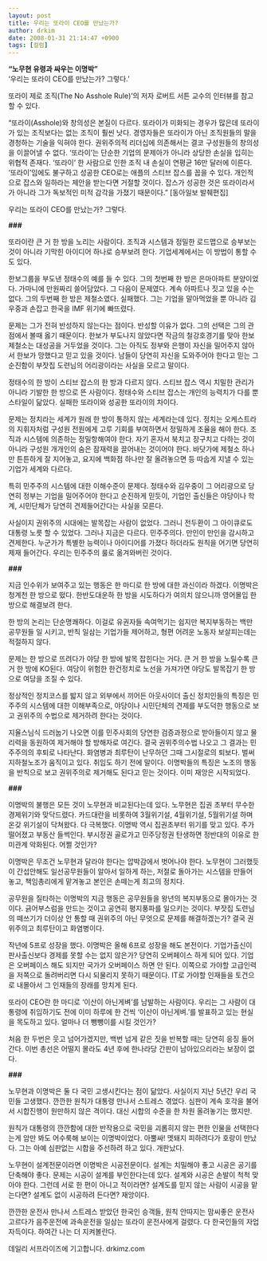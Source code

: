 ```yaml
---
layout: post
title: 우리는 또라이 CEO를 만났는가?
author: drkim
date: 2008-01-31 21:14:47 +0900
tags: [컬럼]
---
```

**“노무현 유령과 싸우는 이명박”**   
‘우리는 또라이 CEO를 만났는가? 그렇다.’ 

또라이 제로 조직(The No Asshole Rule)’의 저자 로버트 서튼 교수의 인터뷰를 참고할 수 있다. 

“또라이(Asshole)와 창의성은 본질이 다르다. 또라이가 미화되는 경우가 많은데 또라이가 있는 조직보다는 없는 조직이 훨씬 낫다. 경영자들은 또라이가 아닌 조직원들의 말을 경청하는 기술을 익혀야 한다. 권위주의적 리더십에 의존해서는 결코 구성원들의 창의성을 이끌어낼 수 없다. ‘또라이’는 단순한 기업의 문제아가 아니라 상당한 손실을 입히는 위협적 존재다. ‘또라이’ 한 사람으로 인한 조직 내 손실이 연평균 16만 달러에 이른다. ‘또라이’임에도 불구하고 성공한 CEO로는 애플의 스티브 잡스를 꼽을 수 있다. 개인적으로 잡스와 일하라는 제안을 받는다면 거절할 것이다. 잡스가 성공한 것은 또라이라서가 아니라 그가 독보적인 미적 감각을 가졌기 때문이다.” [동아일보 발췌편집] 

우리는 또라이 CEO를 만났는가? 그렇다. 

**\###** 

또라이란 큰 거 한 방을 노리는 사람이다. 조직과 시스템과 정밀한 로드맵으로 승부보는 것이 아니라 기막힌 아이디어 하나로 승부보려 한다. 기업세계에서는 이 방법이 통할 수도 있다. 

한보그룹을 부도낸 정태수의 예를 들 수 있다. 그의 첫번째 한 방은 은마아파트 분양이었다. 가마니에 만원짜리 쓸어담았다. 그 다음이 문제였다. 계속 아파트나 짓고 있을 수는 없다. 그의 두번째 한 방은 제철소였다. 실패했다. 그는 기업을 말아먹었을 뿐 아니라 김우중과 손잡고 한국을 IMF 위기에 빠뜨렸다. 

문제는 그가 전혀 반성하지 않는다는 점이다. 반성할 이유가 없다. 그의 선택은 그의 관점에서 볼때 옳기 때문이다. 한보가 부도나지 않았다면 작금의 철강호경기를 맞아 한보제철소는 대성공을 거두었을 것이다. 그는 아직도 정부와 은행이 자신을 밀어주지 않아서 한보가 망했다고 믿고 있을 것이다. 남들이 당연히 자신을 도와주어야 한다고 믿는 그 순진함이 부잣집 도련님의 어리광이라는 사실을 모르고 말이다. 

정태수의 한 방이 스티브 잡스의 한 방과 다르지 않다. 스티브 잡스 역시 치밀한 관리가 아니라 기발한 한 방으로 뜬 사람이다. 정태수와 스티브 잡스는 개인의 능력치가 다를 뿐 스타일이 닮았다. 실패한 또라이와 성공한 또라이의 차이다. 

문제는 정치라는 세계가 원래 한 방이 통하지 않는 세계라는데 있다. 정치는 오케스트라의 지휘자처럼 구성원 전원에게 고루 기회를 부여하면서 정밀하게 조율을 해야 한다. 조직과 시스템에 의존하는 정밀항해여야 한다. 자기 혼자서 북치고 장구치고 다하는 것이 아니라 구성원 개개인의 숨은 잠재력을 끌어내는 것이어야 한다. 바닷가에 제철소 하나만 튼튼하게 잘 지어놓고, 요지에 백화점 하나만 잘 올려놓으면 등 따숩게 지낼 수 있는 기업가 세계와 다르다. 

특히 민주주의 시스템에 대한 이해수준이 문제다. 정태수와 김우중이 그 어리광으로 당연히 정부는 기업을 밀어주어야 한다고 순진하게 믿듯이, 기업인 출신들은 야당이나 학계, 시민단체가 당연히 견제들어간다는 사실을 모른다. 

사실이지 권위주의 시대에는 발목잡는 사람이 없었다. 그러니 전두환이 그 아이큐로도 대통령 노릇 할 수 있었다. 그러나 지금은 다르다. 민주주의다. 만인이 만인을 감시하고 견제한다. 누군가가 특별한 능력이나 아이디어를 가졌다 하더라도 원칙을 어기면 당연히 제재 들어간다. 우리는 민주주의 룰로 옮겨와버린 것이다. 

**###** 

지금 인수위가 보여주고 있는 행동은 한 마디로 한 방에 대한 과신이라 하겠다. 이명박은 청계천 한 방으로 떴다. 한반도대운하 한 방을 시도하다가 여의치 않으니까 영어몰입 한 방으로 해결보려 한다. 

한 방의 논리는 단순명쾌하다. 이걸로 유권자들 속여먹기는 쉽지만 복지부동하는 백만 공무원들 일 시키고, 반칙 일삼는 기업가들 제어하고, 형편 어려운 노동자 보살피는데는 적절하지 않다. 

문제는 한 방으로 뜨려다가 야당 한 방에 발목 잡힌다는 거다. 큰 거 한 방을 노릴수록 큰 거 한 방에 KO된다. 여당이 위험한 한건정치로 노선을 가져가면 야당도 발목잡기 한 방으로 여당을 조질 수 있다. 

정상적인 정치코스를 밟지 않고 외부에서 끼어든 아웃사이더 출신 정치인들의 특징은 민주주의 시스템에 대한 이해부족으로, 야당이나 시민단체의 견제를 부도덕한 행동으로 보고 권위주의 수법으로 제거하려 한다는 것이다. 

지율스님식 드러눕기 나오면 이를 민주사회의 당연한 검증과정으로 받아들이지 않고 물리력을 동원하여 제거해야 할 방해자로 여긴다. 결국 권위주의수법 나오고 그 결과는 민주주의의 후퇴로 나타난다. 화염병과 최루탄이 난무하던 그때 그시절로의 퇴보다. 벌써 지하철노조가 움직이고 있다. 취임도 하기 전에 말이다. 이명박들의 특징은 노조의 행동을 반칙으로 보고 권위주의로 제거해도 된다고 믿는 것이다. 이미 재앙은 시작되었다. 

**###** 

이명박의 불행은 모든 것이 노무현과 비교된다는데 있다. 노무현은 집권 초부터 무수한 경제위기와 맞닥드렸다. 카드대란을 비롯하여 3월위기설, 4월위기설, 5월위기설 하며 온갖 위기설이 닥쳐왔다. 다 극복했다. 이명박 역시 집권초부터 위기를 맞고 있다. 주가 떨어졌고 부동산 들썩인다. 부시정권 골로가고 민주당정권 탄생하면 정반대의 이유로 한미관계 악화된다. 어쩔 것인가? 

이명박은 무조건 노무현과 달라야 한다는 압박감에서 벗어나야 한다. 노무현이 그러했듯이 간섭안해도 일선공무원들이 알아서 일하게 하는, 저절로 돌아가는 시스템을 만들어 놓고, 책임총리에게 맡겨놓고 본인은 손떼는게 최고의 정치다. 

공무원을 질타하는 이명박의 지금 행동은 공무원들을 왕년의 복지부동으로 몰아가는 것이다. 긁어부스럼을 만드는 것이고 공연히 평지풍파를 일으키는 것이다. 부잣집 도련님의 떼쓰기가 더이상 안 통할 때 권위주의 아닌 무엇으로 문제를 해결하겠는가? 결국 권위주의고 최루탄이고 화염병이다. 

작년에 5프로 성장을 했다. 이명박은 올해 6프로 성장을 해도 본전이다. 기업가출신이 판사출신보다 경제를 못할 수는 없지 않은가? 당연히 오버페이스 하게 되어 있다. 기업은 오버페이스 해도 되지만 국가가 오버페이스 하면 안 된다. 이쪽으로 가야할 고급인력을 저쪽으로 돌려버리면 다시 되물리지 못하기 때문이다. IT로 가야할 인재들을 토건으로 내몰아서 그 인재들의 장래를 망치게 된다. 

또라이 CEO란 한 마디로 ‘이산이 아닌게벼’를 남발하는 사람이다. 우리는 그 사람이 대통령에 취임하기도 전에 이미 하루에 한 건씩 ‘이산이 아닌게벼.’를 발표하고 있는 현실을 목도하고 있다. 얼마나 더 뺑뺑이를 시킬 것인가? 

처음 한 두번은 웃고 넘어가겠지만, 백번 넘게 같은 짓을 반복할 때는 당연히 응징 들어간다. 이번 총선은 어떨지 몰라도 4년 후에 한나라당 간판이 남아있으리라는 보장이 없다. 

**\###** 

노무현과 이명박은 둘 다 국민 고생시킨다는 점이 닮았다. 사실이지 지난 5년간 우리 국민들 고생했다. 깐깐한 원칙가 대통령 만나서 스트레스 겪었다. 심판이 계속 호각을 불어서 시합진행이 원만하지 않은 격이다. 대신 시합의 수준을 한 차원 올려놓기는 했지만. 

원칙가 대통령의 깐깐함에 대한 반작용으로 국민을 괴롭히지 않는 편한 인물을 선택한다는게 암만 봐도 어수룩해 보이는 이명박이었다. 아뿔싸! 멧돼지 피하려다가 호랑이 만났다. 그는 아예 심판없는 시합을 주선하려 하고 있다. 개판났다. 

노무현이 설계전문이라면 이명박은 시공전문이다. 설계는 치밀해야 좋고 시공은 공기를 단축해야 좋다. 문제는 시공이 설계를 부인한다는데 있다. 설계와 시공은 손발이 척척 맞아야 한다. 그런데 서로 한 편이 아니고 적이라면? 설계도를 믿지 않는 사람이 시공을 맡는다면? 설계도 없이 시공하려 든다면? 재앙이다. 

깐깐한 운전사 만나서 스트레스 받았던 한국인 승객들, 원칙 안따지는 맘씨좋은 운전사 고르다가 음주운전에 과속운전을 일삼는 또라이 운전사에게 걸렸다. 다 한국인들의 자업자득이다. 하여간 나는 더 지켜볼란다. 

데일리 서프라이즈에 기고합니다. drkimz.com